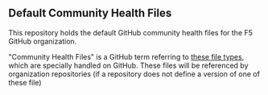 ## Default Community Health Files

This repository holds the default GitHub community health files for the F5 GitHub organization.

"Community Health Files" is a GitHub term referring
to [these file types](https://docs.github.com/en/communities/setting-up-your-project-for-healthy-contributions/creating-a-default-community-health-file#supported-file-types), 
which are specially handled on GitHub. These files will be referenced by organization repositories
(if a repository does not define a version of one of these file)
